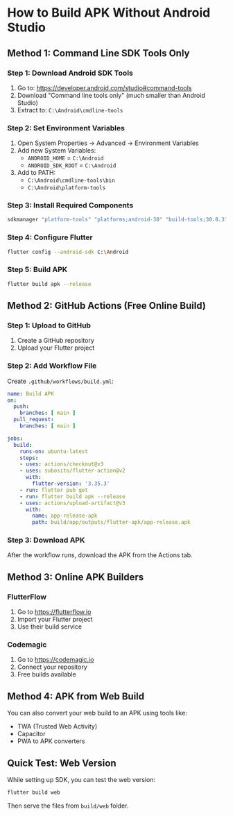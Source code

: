 # How to Build APK Without Android Studio

## Method 1: Command Line SDK Tools Only

### Step 1: Download Android SDK Tools
1. Go to: https://developer.android.com/studio#command-tools
2. Download "Command line tools only" (much smaller than Android Studio)
3. Extract to: `C:\Android\cmdline-tools`

### Step 2: Set Environment Variables
1. Open System Properties → Advanced → Environment Variables
2. Add new System Variables:
   - `ANDROID_HOME` = `C:\Android`
   - `ANDROID_SDK_ROOT` = `C:\Android`
3. Add to PATH:
   - `C:\Android\cmdline-tools\bin`
   - `C:\Android\platform-tools`

### Step 3: Install Required Components
```bash
sdkmanager "platform-tools" "platforms;android-30" "build-tools;30.0.3"
```

### Step 4: Configure Flutter
```bash
flutter config --android-sdk C:\Android
```

### Step 5: Build APK
```bash
flutter build apk --release
```

## Method 2: GitHub Actions (Free Online Build)

### Step 1: Upload to GitHub
1. Create a GitHub repository
2. Upload your Flutter project

### Step 2: Add Workflow File
Create `.github/workflows/build.yml`:

```yaml
name: Build APK
on:
  push:
    branches: [ main ]
  pull_request:
    branches: [ main ]

jobs:
  build:
    runs-on: ubuntu-latest
    steps:
    - uses: actions/checkout@v3
    - uses: subosito/flutter-action@v2
      with:
        flutter-version: '3.35.3'
    - run: flutter pub get
    - run: flutter build apk --release
    - uses: actions/upload-artifact@v3
      with:
        name: app-release-apk
        path: build/app/outputs/flutter-apk/app-release.apk
```

### Step 3: Download APK
After the workflow runs, download the APK from the Actions tab.

## Method 3: Online APK Builders

### FlutterFlow
1. Go to https://flutterflow.io
2. Import your Flutter project
3. Use their build service

### Codemagic
1. Go to https://codemagic.io
2. Connect your repository
3. Free builds available

## Method 4: APK from Web Build

You can also convert your web build to an APK using tools like:
- TWA (Trusted Web Activity)
- Capacitor
- PWA to APK converters

## Quick Test: Web Version
While setting up SDK, you can test the web version:
```bash
flutter build web
```
Then serve the files from `build/web` folder.
